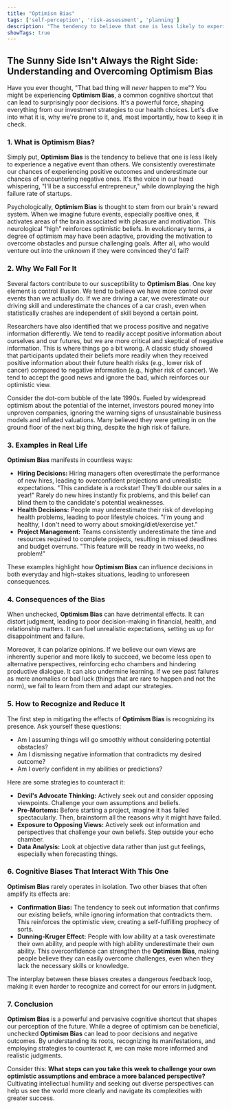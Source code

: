 ```yaml
---
title: "Optimism Bias"
tags: ['self-perception', 'risk-assessment', 'planning']
description: "The tendency to believe that one is less likely to experience a negative event than others."
showTags: true
---
```


## The Sunny Side Isn't Always the Right Side: Understanding and Overcoming Optimism Bias

Have you ever thought, "That bad thing will *never* happen to me"? You might be experiencing **Optimism Bias**, a common cognitive shortcut that can lead to surprisingly poor decisions. It's a powerful force, shaping everything from our investment strategies to our health choices. Let's dive into what it is, why we're prone to it, and, most importantly, how to keep it in check.

### 1. What is Optimism Bias?

Simply put, **Optimism Bias** is the tendency to believe that one is less likely to experience a negative event than others. We consistently overestimate our chances of experiencing positive outcomes and underestimate our chances of encountering negative ones. It's the voice in our head whispering, "I'll be a successful entrepreneur," while downplaying the high failure rate of startups.

Psychologically, **Optimism Bias** is thought to stem from our brain's reward system. When we imagine future events, especially positive ones, it activates areas of the brain associated with pleasure and motivation. This neurological “high” reinforces optimistic beliefs. In evolutionary terms, a degree of optimism may have been adaptive, providing the motivation to overcome obstacles and pursue challenging goals. After all, who would venture out into the unknown if they were convinced they'd fail?

### 2. Why We Fall For It

Several factors contribute to our susceptibility to **Optimism Bias**. One key element is control illusion. We tend to believe we have more control over events than we actually do. If we are driving a car, we overestimate our driving skill and underestimate the chances of a car crash, even when statistically crashes are independent of skill beyond a certain point.

Researchers have also identified that we process positive and negative information differently. We tend to readily accept positive information about ourselves and our futures, but we are more critical and skeptical of negative information. This is where things go a bit wrong. A classic study showed that participants updated their beliefs more readily when they received positive information about their future health risks (e.g., lower risk of cancer) compared to negative information (e.g., higher risk of cancer). We tend to accept the good news and ignore the bad, which reinforces our optimistic view.

Consider the dot-com bubble of the late 1990s. Fueled by widespread optimism about the potential of the internet, investors poured money into unproven companies, ignoring the warning signs of unsustainable business models and inflated valuations. Many believed they were getting in on the ground floor of the next big thing, despite the high risk of failure.

### 3. Examples in Real Life

**Optimism Bias** manifests in countless ways:

*   **Hiring Decisions:** Hiring managers often overestimate the performance of new hires, leading to overconfident projections and unrealistic expectations. "This candidate is a rockstar! They'll double our sales in a year!" Rarely do new hires instantly fix problems, and this belief can blind them to the candidate's potential weaknesses.
*   **Health Decisions:** People may underestimate their risk of developing health problems, leading to poor lifestyle choices. "I'm young and healthy, I don't need to worry about smoking/diet/exercise yet."
*   **Project Management:** Teams consistently underestimate the time and resources required to complete projects, resulting in missed deadlines and budget overruns. "This feature will be ready in two weeks, no problem!"

These examples highlight how **Optimism Bias** can influence decisions in both everyday and high-stakes situations, leading to unforeseen consequences.

### 4. Consequences of the Bias

When unchecked, **Optimism Bias** can have detrimental effects. It can distort judgment, leading to poor decision-making in financial, health, and relationship matters. It can fuel unrealistic expectations, setting us up for disappointment and failure.

Moreover, it can polarize opinions. If we believe our own views are inherently superior and more likely to succeed, we become less open to alternative perspectives, reinforcing echo chambers and hindering productive dialogue. It can also undermine learning. If we see past failures as mere anomalies or bad luck (things that are rare to happen and not the norm), we fail to learn from them and adapt our strategies.

### 5. How to Recognize and Reduce It

The first step in mitigating the effects of **Optimism Bias** is recognizing its presence. Ask yourself these questions:

*   Am I assuming things will go smoothly without considering potential obstacles?
*   Am I dismissing negative information that contradicts my desired outcome?
*   Am I overly confident in my abilities or predictions?

Here are some strategies to counteract it:

*   **Devil's Advocate Thinking:** Actively seek out and consider opposing viewpoints. Challenge your own assumptions and beliefs.
*   **Pre-Mortems:** Before starting a project, imagine it has failed spectacularly. Then, brainstorm all the reasons why it might have failed.
*   **Exposure to Opposing Views:** Actively seek out information and perspectives that challenge your own beliefs. Step outside your echo chamber.
*   **Data Analysis:** Look at objective data rather than just gut feelings, especially when forecasting things.

### 6. Cognitive Biases That Interact With This One

**Optimism Bias** rarely operates in isolation. Two other biases that often amplify its effects are:

*   **Confirmation Bias:** The tendency to seek out information that confirms our existing beliefs, while ignoring information that contradicts them. This reinforces the optimistic view, creating a self-fulfilling prophecy of sorts.
*   **Dunning-Kruger Effect:** People with low ability at a task overestimate their own ability, and people with high ability underestimate their own ability. This overconfidence can strengthen the **Optimism Bias**, making people believe they can easily overcome challenges, even when they lack the necessary skills or knowledge.

The interplay between these biases creates a dangerous feedback loop, making it even harder to recognize and correct for our errors in judgment.

### 7. Conclusion

**Optimism Bias** is a powerful and pervasive cognitive shortcut that shapes our perception of the future. While a degree of optimism can be beneficial, unchecked **Optimism Bias** can lead to poor decisions and negative outcomes. By understanding its roots, recognizing its manifestations, and employing strategies to counteract it, we can make more informed and realistic judgments.

Consider this: **What steps can you take this week to challenge your own optimistic assumptions and embrace a more balanced perspective?** Cultivating intellectual humility and seeking out diverse perspectives can help us see the world more clearly and navigate its complexities with greater success.

